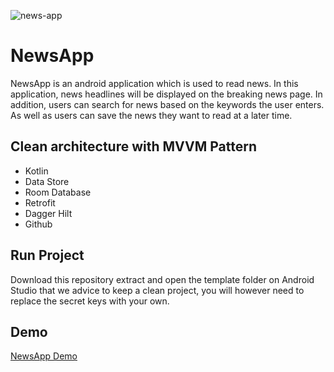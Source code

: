 ![news-app](https://github.com/nandaiqbalh/news-app/assets/70440045/aea05146-9c09-4dd7-af74-6830f88e7c2e)

# NewsApp
NewsApp is an android application which is used to read news. In this application, news headlines will be displayed on the breaking news page. In addition, users can search for news based on the keywords the user enters. As well as users can save the news they want to read at a later time.

## Clean architecture with MVVM Pattern
- Kotlin
- Data Store
- Room Database
- Retrofit
- Dagger Hilt
- Github

## Run Project
Download this repository extract and open the template folder on Android Studio
that we advice to keep a clean project, you will however need to replace the secret keys with your own.

## Demo
<a href="https://www.instagram.com/p/Cn9O6UOgzbA/?utm_source=ig_web_copy_link&igshid=MzRlODBiNWFlZA==" target="_blank">NewsApp Demo</a>


